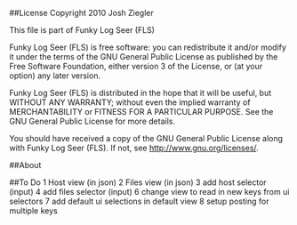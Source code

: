 ##License 
Copyright 2010 Josh Ziegler

This file is part of Funky Log Seer (FLS) 

Funky Log Seer (FLS) is free software: you can redistribute it and/or modify
it under the terms of the GNU General Public License as published by
the Free Software Foundation, either version 3 of the License, or
(at your option) any later version.

Funky Log Seer (FLS) is distributed in the hope that it will be useful,
but WITHOUT ANY WARRANTY; without even the implied warranty of
MERCHANTABILITY or FITNESS FOR A PARTICULAR PURPOSE. See the
GNU General Public License for more details.

You should have received a copy of the GNU General Public License
along with Funky Log Seer (FLS). If not, see <http://www.gnu.org/licenses/>.

##About


##To Do
1 Host view (in json)
2 Files view (in json)
3 add host selector (input)
4 add files selector (input)
6 change view to read in new keys from ui selectors
7 add default ui selections in default view
8 setup posting for multiple keys


